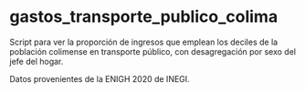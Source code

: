 # gastos_transporte_publico_colima
Script para ver la proporción de ingresos que emplean los deciles de la población colimense en transporte público, con desagregación por sexo del jefe del hogar.

Datos provenientes de la ENIGH 2020 de INEGI.
